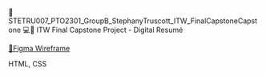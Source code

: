 🏫 STETRU007_PTO2301_GroupB_StephanyTruscott_ITW_FinalCapstoneCapstone
💻📃 ITW Final Capstone Project - Digital Resumé

[🔗Figma Wireframe](https://www.figma.com/file/26Gmampe06Qe80X0vL17qy/ITW_Figma-Resume-Templates---STETRU007?type=design&mode=design&t=ZPIxlJGlQdo5e2mJ-7)

HTML, CSS
